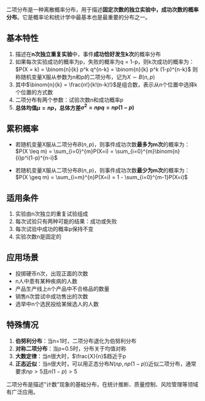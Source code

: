 二项分布是一种离散概率分布，用于描述**固定次数的独立实验中，成功次数的概率分布**。它是概率论和统计学中最基本也是最重要的分布之一。

## 基本特性

1. 描述在**n次独立重复实验**中，事件**成功恰好发生k次**的概率分布
2. 如果每次实验成功的概率为p，失败的概率为q = 1-p，则k次成功的概率为：  
	    $P(X = k) = \binom{n}{k} p^k q^{n-k} = \binom{n}{k} p^k (1-p)^{n-k}$
    则称随机变量X服从参数为n和p的二项分布，记为$X \sim B(n,p)$
3. 其中$\binom{n}{k} = \frac{n!}{k!(n-k)!}$是组合数，表示从n个位置中选择k个位置的方式数
4. 二项分布有两个参数：试验次数n和成功概率p
5. **总体均值$\mu = np$，总体方差$\sigma^2 = npq = np(1-p)$**

## 累积概率

- 若随机变量X服从二项分布$B(n,p)$，则事件成功次数**最多为m次**的概率为：  
    $P(X \leq m) = \sum_{i=0}^{m}P(X=i) = \sum_{i=0}^{m}\binom{n}{i}p^i(1-p)^{n-i}$
    
- 若随机变量X服从二项分布$B(n,p)$，则事件成功次数**最少为m次**的概率为：  
    $P(X \geq m) = \sum_{i=m}^{n}P(X=i) = 1 - \sum_{i=0}^{m-1}P(X=i)$
    

## 适用条件

1. 实验由n次独立的重复试验组成
2. 每次试验只有两种可能的结果：成功或失败
3. 每次试验中成功的概率p保持不变
4. 实验次数n是固定的

## 应用场景

- 投掷硬币n次，出现正面的次数
- n人中患有某种疾病的人数
- 产品生产线上n个产品中不合格品的数量
- 销售n次尝试中成功售出的次数
- 选举中n个选民投给某候选人的人数

## 特殊情况

1. **伯努利分布**：当n=1时，二项分布退化为伯努利分布
2. **对称二项分布**：当p=0.5时，分布关于均值对称
3. **大数定律**：当n很大时，$\frac{X}{n}$趋近于p
4. **正态近似**：当n很大时，可以用正态分布$N(np, np(1-p))$近似二项分布，通常要求$np > 5$且$n(1-p) > 5$

二项分布是描述"计数"现象的基础分布，在统计推断、质量控制、风险管理等领域有广泛应用。
